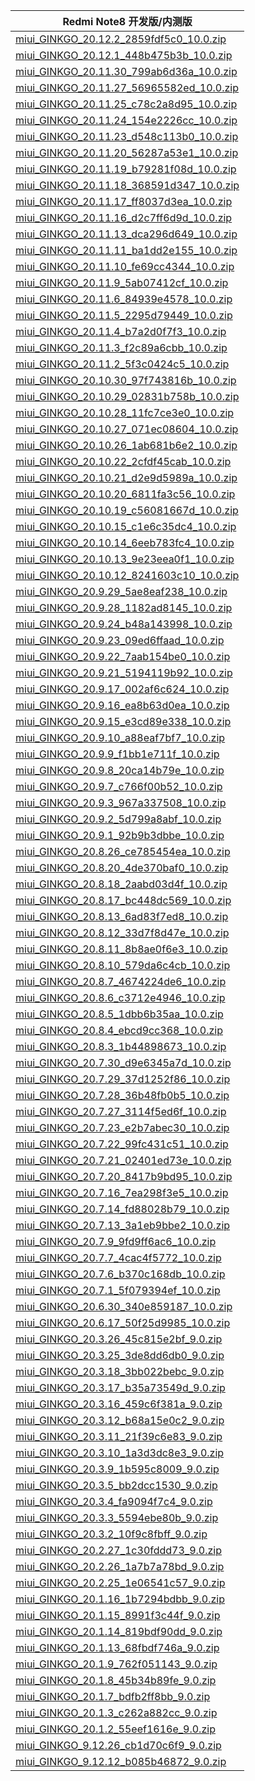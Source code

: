 | Redmi Note8  开发版/内测版    |
| ---- |
| [miui_GINKGO_20.12.2_2859fdf5c0_10.0.zip](https://hugeota.d.miui.com/20.12.2/miui_GINKGO_20.12.2_2859fdf5c0_10.0.zip)    |
| [miui_GINKGO_20.12.1_448b475b3b_10.0.zip](https://hugeota.d.miui.com/20.12.1/miui_GINKGO_20.12.1_448b475b3b_10.0.zip)    |
| [miui_GINKGO_20.11.30_799ab6d36a_10.0.zip](https://hugeota.d.miui.com/20.11.30/miui_GINKGO_20.11.30_799ab6d36a_10.0.zip)    |
| [miui_GINKGO_20.11.27_56965582ed_10.0.zip](https://hugeota.d.miui.com/20.11.27/miui_GINKGO_20.11.27_56965582ed_10.0.zip)    |
| [miui_GINKGO_20.11.25_c78c2a8d95_10.0.zip](https://hugeota.d.miui.com/20.11.25/miui_GINKGO_20.11.25_c78c2a8d95_10.0.zip)    |
| [miui_GINKGO_20.11.24_154e2226cc_10.0.zip](https://hugeota.d.miui.com/20.11.24/miui_GINKGO_20.11.24_154e2226cc_10.0.zip)    |
| [miui_GINKGO_20.11.23_d548c113b0_10.0.zip](https://hugeota.d.miui.com/20.11.23/miui_GINKGO_20.11.23_d548c113b0_10.0.zip)    |
| [miui_GINKGO_20.11.20_56287a53e1_10.0.zip](https://hugeota.d.miui.com/20.11.20/miui_GINKGO_20.11.20_56287a53e1_10.0.zip)    |
| [miui_GINKGO_20.11.19_b79281f08d_10.0.zip](https://hugeota.d.miui.com/20.11.19/miui_GINKGO_20.11.19_b79281f08d_10.0.zip)    |
| [miui_GINKGO_20.11.18_368591d347_10.0.zip](https://hugeota.d.miui.com/20.11.18/miui_GINKGO_20.11.18_368591d347_10.0.zip)    |
| [miui_GINKGO_20.11.17_ff8037d3ea_10.0.zip](https://hugeota.d.miui.com/20.11.17/miui_GINKGO_20.11.17_ff8037d3ea_10.0.zip)    |
| [miui_GINKGO_20.11.16_d2c7ff6d9d_10.0.zip](https://hugeota.d.miui.com/20.11.16/miui_GINKGO_20.11.16_d2c7ff6d9d_10.0.zip)    |
| [miui_GINKGO_20.11.13_dca296d649_10.0.zip](https://hugeota.d.miui.com/20.11.13/miui_GINKGO_20.11.13_dca296d649_10.0.zip)    |
| [miui_GINKGO_20.11.11_ba1dd2e155_10.0.zip](https://hugeota.d.miui.com/20.11.11/miui_GINKGO_20.11.11_ba1dd2e155_10.0.zip)    |
| [miui_GINKGO_20.11.10_fe69cc4344_10.0.zip](https://hugeota.d.miui.com/20.11.10/miui_GINKGO_20.11.10_fe69cc4344_10.0.zip)    |
| [miui_GINKGO_20.11.9_5ab07412cf_10.0.zip](https://hugeota.d.miui.com/20.11.9/miui_GINKGO_20.11.9_5ab07412cf_10.0.zip)    |
| [miui_GINKGO_20.11.6_84939e4578_10.0.zip](https://hugeota.d.miui.com/20.11.6/miui_GINKGO_20.11.6_84939e4578_10.0.zip)    |
| [miui_GINKGO_20.11.5_2295d79449_10.0.zip](https://hugeota.d.miui.com/20.11.5/miui_GINKGO_20.11.5_2295d79449_10.0.zip)    |
| [miui_GINKGO_20.11.4_b7a2d0f7f3_10.0.zip](https://hugeota.d.miui.com/20.11.4/miui_GINKGO_20.11.4_b7a2d0f7f3_10.0.zip)    |
| [miui_GINKGO_20.11.3_f2c89a6cbb_10.0.zip](https://hugeota.d.miui.com/20.11.3/miui_GINKGO_20.11.3_f2c89a6cbb_10.0.zip)    |
| [miui_GINKGO_20.11.2_5f3c0424c5_10.0.zip](https://hugeota.d.miui.com/20.11.2/miui_GINKGO_20.11.2_5f3c0424c5_10.0.zip)    |
| [miui_GINKGO_20.10.30_97f743816b_10.0.zip](https://hugeota.d.miui.com/20.10.30/miui_GINKGO_20.10.30_97f743816b_10.0.zip)    |
| [miui_GINKGO_20.10.29_02831b758b_10.0.zip](https://hugeota.d.miui.com/20.10.29/miui_GINKGO_20.10.29_02831b758b_10.0.zip)    |
| [miui_GINKGO_20.10.28_11fc7ce3e0_10.0.zip](https://hugeota.d.miui.com/20.10.28/miui_GINKGO_20.10.28_11fc7ce3e0_10.0.zip)    |
| [miui_GINKGO_20.10.27_071ec08604_10.0.zip](https://hugeota.d.miui.com/20.10.27/miui_GINKGO_20.10.27_071ec08604_10.0.zip)    |
| [miui_GINKGO_20.10.26_1ab681b6e2_10.0.zip](https://hugeota.d.miui.com/20.10.26/miui_GINKGO_20.10.26_1ab681b6e2_10.0.zip)    |
| [miui_GINKGO_20.10.22_2cfdf45cab_10.0.zip](https://hugeota.d.miui.com/20.10.22/miui_GINKGO_20.10.22_2cfdf45cab_10.0.zip)    |
| [miui_GINKGO_20.10.21_d2e9d5989a_10.0.zip](https://hugeota.d.miui.com/20.10.21/miui_GINKGO_20.10.21_d2e9d5989a_10.0.zip)    |
| [miui_GINKGO_20.10.20_6811fa3c56_10.0.zip](https://hugeota.d.miui.com/20.10.20/miui_GINKGO_20.10.20_6811fa3c56_10.0.zip)    |
| [miui_GINKGO_20.10.19_c56081667d_10.0.zip](https://hugeota.d.miui.com/20.10.19/miui_GINKGO_20.10.19_c56081667d_10.0.zip)    |
| [miui_GINKGO_20.10.15_c1e6c35dc4_10.0.zip](https://hugeota.d.miui.com/20.10.15/miui_GINKGO_20.10.15_c1e6c35dc4_10.0.zip)    |
| [miui_GINKGO_20.10.14_6eeb783fc4_10.0.zip](https://hugeota.d.miui.com/20.10.14/miui_GINKGO_20.10.14_6eeb783fc4_10.0.zip)    |
| [miui_GINKGO_20.10.13_9e23eea0f1_10.0.zip](https://hugeota.d.miui.com/20.10.13/miui_GINKGO_20.10.13_9e23eea0f1_10.0.zip)    |
| [miui_GINKGO_20.10.12_8241603c10_10.0.zip](https://hugeota.d.miui.com/20.10.12/miui_GINKGO_20.10.12_8241603c10_10.0.zip)    |
| [miui_GINKGO_20.9.29_5ae8eaf238_10.0.zip](https://hugeota.d.miui.com/20.9.29/miui_GINKGO_20.9.29_5ae8eaf238_10.0.zip)    |
| [miui_GINKGO_20.9.28_1182ad8145_10.0.zip](https://hugeota.d.miui.com/20.9.28/miui_GINKGO_20.9.28_1182ad8145_10.0.zip)    |
| [miui_GINKGO_20.9.24_b48a143998_10.0.zip](https://hugeota.d.miui.com/20.9.24/miui_GINKGO_20.9.24_b48a143998_10.0.zip)    |
| [miui_GINKGO_20.9.23_09ed6ffaad_10.0.zip](https://hugeota.d.miui.com/20.9.23/miui_GINKGO_20.9.23_09ed6ffaad_10.0.zip)    |
| [miui_GINKGO_20.9.22_7aab154be0_10.0.zip](https://hugeota.d.miui.com/20.9.22/miui_GINKGO_20.9.22_7aab154be0_10.0.zip)    |
| [miui_GINKGO_20.9.21_5194119b92_10.0.zip](https://hugeota.d.miui.com/20.9.21/miui_GINKGO_20.9.21_5194119b92_10.0.zip)    |
| [miui_GINKGO_20.9.17_002af6c624_10.0.zip](https://hugeota.d.miui.com/20.9.17/miui_GINKGO_20.9.17_002af6c624_10.0.zip)    |
| [miui_GINKGO_20.9.16_ea8b63d0ea_10.0.zip](https://hugeota.d.miui.com/20.9.16/miui_GINKGO_20.9.16_ea8b63d0ea_10.0.zip)    |
| [miui_GINKGO_20.9.15_e3cd89e338_10.0.zip](https://hugeota.d.miui.com/20.9.15/miui_GINKGO_20.9.15_e3cd89e338_10.0.zip)    |
| [miui_GINKGO_20.9.10_a88eaf7bf7_10.0.zip](https://hugeota.d.miui.com/20.9.10/miui_GINKGO_20.9.10_a88eaf7bf7_10.0.zip)    |
| [miui_GINKGO_20.9.9_f1bb1e711f_10.0.zip](https://hugeota.d.miui.com/20.9.9/miui_GINKGO_20.9.9_f1bb1e711f_10.0.zip)    |
| [miui_GINKGO_20.9.8_20ca14b79e_10.0.zip](https://hugeota.d.miui.com/20.9.8/miui_GINKGO_20.9.8_20ca14b79e_10.0.zip)    |
| [miui_GINKGO_20.9.7_c766f00b52_10.0.zip](https://hugeota.d.miui.com/20.9.7/miui_GINKGO_20.9.7_c766f00b52_10.0.zip)    |
| [miui_GINKGO_20.9.3_967a337508_10.0.zip](https://hugeota.d.miui.com/20.9.3/miui_GINKGO_20.9.3_967a337508_10.0.zip)    |
| [miui_GINKGO_20.9.2_5d799a8abf_10.0.zip](https://hugeota.d.miui.com/20.9.2/miui_GINKGO_20.9.2_5d799a8abf_10.0.zip)    |
| [miui_GINKGO_20.9.1_92b9b3dbbe_10.0.zip](https://hugeota.d.miui.com/20.9.1/miui_GINKGO_20.9.1_92b9b3dbbe_10.0.zip)    |
| [miui_GINKGO_20.8.26_ce785454ea_10.0.zip](https://hugeota.d.miui.com/20.8.26/miui_GINKGO_20.8.26_ce785454ea_10.0.zip)    |
| [miui_GINKGO_20.8.20_4de370baf0_10.0.zip](https://hugeota.d.miui.com/20.8.20/miui_GINKGO_20.8.20_4de370baf0_10.0.zip)    |
| [miui_GINKGO_20.8.18_2aabd03d4f_10.0.zip](https://hugeota.d.miui.com/20.8.18/miui_GINKGO_20.8.18_2aabd03d4f_10.0.zip)    |
| [miui_GINKGO_20.8.17_bc448dc569_10.0.zip](https://hugeota.d.miui.com/20.8.17/miui_GINKGO_20.8.17_bc448dc569_10.0.zip)    |
| [miui_GINKGO_20.8.13_6ad83f7ed8_10.0.zip](https://hugeota.d.miui.com/20.8.13/miui_GINKGO_20.8.13_6ad83f7ed8_10.0.zip)    |
| [miui_GINKGO_20.8.12_33d7f8d47e_10.0.zip](https://hugeota.d.miui.com/20.8.12/miui_GINKGO_20.8.12_33d7f8d47e_10.0.zip)    |
| [miui_GINKGO_20.8.11_8b8ae0f6e3_10.0.zip](https://hugeota.d.miui.com/20.8.11/miui_GINKGO_20.8.11_8b8ae0f6e3_10.0.zip)    |
| [miui_GINKGO_20.8.10_579da6c4cb_10.0.zip](https://hugeota.d.miui.com/20.8.10/miui_GINKGO_20.8.10_579da6c4cb_10.0.zip)    |
| [miui_GINKGO_20.8.7_4674224de6_10.0.zip](https://hugeota.d.miui.com/20.8.7/miui_GINKGO_20.8.7_4674224de6_10.0.zip)    |
| [miui_GINKGO_20.8.6_c3712e4946_10.0.zip](https://hugeota.d.miui.com/20.8.6/miui_GINKGO_20.8.6_c3712e4946_10.0.zip)    |
| [miui_GINKGO_20.8.5_1dbb6b35aa_10.0.zip](https://hugeota.d.miui.com/20.8.5/miui_GINKGO_20.8.5_1dbb6b35aa_10.0.zip)    |
| [miui_GINKGO_20.8.4_ebcd9cc368_10.0.zip](https://hugeota.d.miui.com/20.8.4/miui_GINKGO_20.8.4_ebcd9cc368_10.0.zip)    |
| [miui_GINKGO_20.8.3_1b44898673_10.0.zip](https://hugeota.d.miui.com/20.8.3/miui_GINKGO_20.8.3_1b44898673_10.0.zip)    |
| [miui_GINKGO_20.7.30_d9e6345a7d_10.0.zip](https://hugeota.d.miui.com/20.7.30/miui_GINKGO_20.7.30_d9e6345a7d_10.0.zip)    |
| [miui_GINKGO_20.7.29_37d1252f86_10.0.zip](https://hugeota.d.miui.com/20.7.29/miui_GINKGO_20.7.29_37d1252f86_10.0.zip)    |
| [miui_GINKGO_20.7.28_36b48fb0b5_10.0.zip](https://hugeota.d.miui.com/20.7.28/miui_GINKGO_20.7.28_36b48fb0b5_10.0.zip)    |
| [miui_GINKGO_20.7.27_3114f5ed6f_10.0.zip](https://hugeota.d.miui.com/20.7.27/miui_GINKGO_20.7.27_3114f5ed6f_10.0.zip)    |
| [miui_GINKGO_20.7.23_e2b7abec30_10.0.zip](https://hugeota.d.miui.com/20.7.23/miui_GINKGO_20.7.23_e2b7abec30_10.0.zip)    |
| [miui_GINKGO_20.7.22_99fc431c51_10.0.zip](https://hugeota.d.miui.com/20.7.22/miui_GINKGO_20.7.22_99fc431c51_10.0.zip)    |
| [miui_GINKGO_20.7.21_02401ed73e_10.0.zip](https://hugeota.d.miui.com/20.7.21/miui_GINKGO_20.7.21_02401ed73e_10.0.zip)    |
| [miui_GINKGO_20.7.20_8417b9bd95_10.0.zip](https://hugeota.d.miui.com/20.7.20/miui_GINKGO_20.7.20_8417b9bd95_10.0.zip)    |
| [miui_GINKGO_20.7.16_7ea298f3e5_10.0.zip](https://hugeota.d.miui.com/20.7.16/miui_GINKGO_20.7.16_7ea298f3e5_10.0.zip)    |
| [miui_GINKGO_20.7.14_fd88028b79_10.0.zip](https://hugeota.d.miui.com/20.7.14/miui_GINKGO_20.7.14_fd88028b79_10.0.zip)    |
| [miui_GINKGO_20.7.13_3a1eb9bbe2_10.0.zip](https://hugeota.d.miui.com/20.7.13/miui_GINKGO_20.7.13_3a1eb9bbe2_10.0.zip)    |
| [miui_GINKGO_20.7.9_9fd9ff6ac6_10.0.zip](https://hugeota.d.miui.com/20.7.9/miui_GINKGO_20.7.9_9fd9ff6ac6_10.0.zip)    |
| [miui_GINKGO_20.7.7_4cac4f5772_10.0.zip](https://hugeota.d.miui.com/20.7.7/miui_GINKGO_20.7.7_4cac4f5772_10.0.zip)    |
| [miui_GINKGO_20.7.6_b370c168db_10.0.zip](https://hugeota.d.miui.com/20.7.6/miui_GINKGO_20.7.6_b370c168db_10.0.zip)    |
| [miui_GINKGO_20.7.1_5f079394ef_10.0.zip](https://hugeota.d.miui.com/20.7.1/miui_GINKGO_20.7.1_5f079394ef_10.0.zip)    |
| [miui_GINKGO_20.6.30_340e859187_10.0.zip](https://hugeota.d.miui.com/20.6.30/miui_GINKGO_20.6.30_340e859187_10.0.zip)    |
| [miui_GINKGO_20.6.17_50f25d9985_10.0.zip](https://hugeota.d.miui.com/20.6.17/miui_GINKGO_20.6.17_50f25d9985_10.0.zip)    |
| [miui_GINKGO_20.3.26_45c815e2bf_9.0.zip](https://hugeota.d.miui.com/20.3.26/miui_GINKGO_20.3.26_45c815e2bf_9.0.zip)    |
| [miui_GINKGO_20.3.25_3de8dd6db0_9.0.zip](https://hugeota.d.miui.com/20.3.25/miui_GINKGO_20.3.25_3de8dd6db0_9.0.zip)    |
| [miui_GINKGO_20.3.18_3bb022bebc_9.0.zip](https://hugeota.d.miui.com/20.3.18/miui_GINKGO_20.3.18_3bb022bebc_9.0.zip)    |
| [miui_GINKGO_20.3.17_b35a73549d_9.0.zip](https://hugeota.d.miui.com/20.3.17/miui_GINKGO_20.3.17_b35a73549d_9.0.zip)    |
| [miui_GINKGO_20.3.16_459c6f381a_9.0.zip](https://hugeota.d.miui.com/20.3.16/miui_GINKGO_20.3.16_459c6f381a_9.0.zip)    |
| [miui_GINKGO_20.3.12_b68a15e0c2_9.0.zip](https://hugeota.d.miui.com/20.3.12/miui_GINKGO_20.3.12_b68a15e0c2_9.0.zip)    |
| [miui_GINKGO_20.3.11_21f39c6e83_9.0.zip](https://hugeota.d.miui.com/20.3.11/miui_GINKGO_20.3.11_21f39c6e83_9.0.zip)    |
| [miui_GINKGO_20.3.10_1a3d3dc8e3_9.0.zip](https://hugeota.d.miui.com/20.3.10/miui_GINKGO_20.3.10_1a3d3dc8e3_9.0.zip)    |
| [miui_GINKGO_20.3.9_1b595c8009_9.0.zip](https://hugeota.d.miui.com/20.3.9/miui_GINKGO_20.3.9_1b595c8009_9.0.zip)    |
| [miui_GINKGO_20.3.5_bb2dcc1530_9.0.zip](https://hugeota.d.miui.com/20.3.5/miui_GINKGO_20.3.5_bb2dcc1530_9.0.zip)    |
| [miui_GINKGO_20.3.4_fa9094f7c4_9.0.zip](https://hugeota.d.miui.com/20.3.4/miui_GINKGO_20.3.4_fa9094f7c4_9.0.zip)    |
| [miui_GINKGO_20.3.3_5594ebe80b_9.0.zip](https://hugeota.d.miui.com/20.3.3/miui_GINKGO_20.3.3_5594ebe80b_9.0.zip)    |
| [miui_GINKGO_20.3.2_10f9c8fbff_9.0.zip](https://hugeota.d.miui.com/20.3.2/miui_GINKGO_20.3.2_10f9c8fbff_9.0.zip)    |
| [miui_GINKGO_20.2.27_1c30fddd73_9.0.zip](https://hugeota.d.miui.com/20.2.27/miui_GINKGO_20.2.27_1c30fddd73_9.0.zip)    |
| [miui_GINKGO_20.2.26_1a7b7a78bd_9.0.zip](https://hugeota.d.miui.com/20.2.26/miui_GINKGO_20.2.26_1a7b7a78bd_9.0.zip)    |
| [miui_GINKGO_20.2.25_1e06541c57_9.0.zip](https://hugeota.d.miui.com/20.2.25/miui_GINKGO_20.2.25_1e06541c57_9.0.zip)    |
| [miui_GINKGO_20.1.16_1b7294bdbb_9.0.zip](https://hugeota.d.miui.com/20.1.16/miui_GINKGO_20.1.16_1b7294bdbb_9.0.zip)    |
| [miui_GINKGO_20.1.15_8991f3c44f_9.0.zip](https://hugeota.d.miui.com/20.1.15/miui_GINKGO_20.1.15_8991f3c44f_9.0.zip)    |
| [miui_GINKGO_20.1.14_819bdf90dd_9.0.zip](https://hugeota.d.miui.com/20.1.14/miui_GINKGO_20.1.14_819bdf90dd_9.0.zip)    |
| [miui_GINKGO_20.1.13_68fbdf746a_9.0.zip](https://hugeota.d.miui.com/20.1.13/miui_GINKGO_20.1.13_68fbdf746a_9.0.zip)    |
| [miui_GINKGO_20.1.9_762f051143_9.0.zip](https://hugeota.d.miui.com/20.1.9/miui_GINKGO_20.1.9_762f051143_9.0.zip)    |
| [miui_GINKGO_20.1.8_45b34b89fe_9.0.zip](https://hugeota.d.miui.com/20.1.8/miui_GINKGO_20.1.8_45b34b89fe_9.0.zip)    |
| [miui_GINKGO_20.1.7_bdfb2ff8bb_9.0.zip](https://hugeota.d.miui.com/20.1.7/miui_GINKGO_20.1.7_bdfb2ff8bb_9.0.zip)    |
| [miui_GINKGO_20.1.3_c262a882cc_9.0.zip](https://hugeota.d.miui.com/20.1.3/miui_GINKGO_20.1.3_c262a882cc_9.0.zip)    |
| [miui_GINKGO_20.1.2_55eef1616e_9.0.zip](https://hugeota.d.miui.com/20.1.2/miui_GINKGO_20.1.2_55eef1616e_9.0.zip)    |
| [miui_GINKGO_9.12.26_cb1d70c6f9_9.0.zip](https://hugeota.d.miui.com/9.12.26/miui_GINKGO_9.12.26_cb1d70c6f9_9.0.zip)    |
| [miui_GINKGO_9.12.12_b085b46872_9.0.zip](https://hugeota.d.miui.com/9.12.12/miui_GINKGO_9.12.12_b085b46872_9.0.zip)    |
